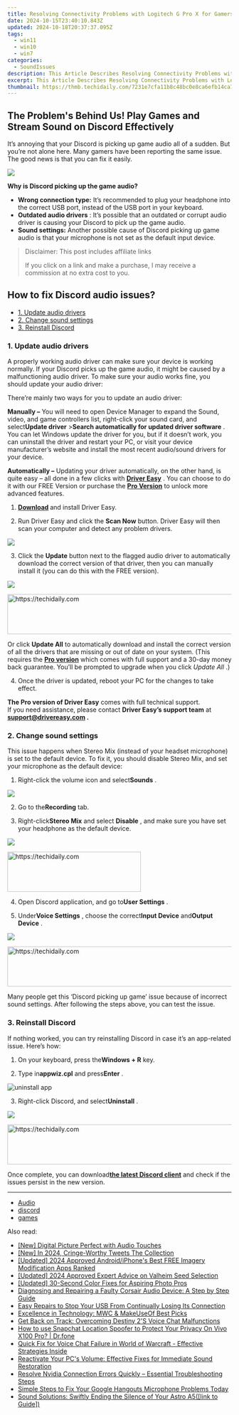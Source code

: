 ```yaml
---
title: Resolving Connectivity Problems with Logitech G Pro X for Gamers and Streamers
date: 2024-10-15T23:40:10.843Z
updated: 2024-10-18T20:37:37.095Z
tags:
  - win11
  - win10
  - win7
categories:
  - SoundIssues
description: This Article Describes Resolving Connectivity Problems with Logitech G Pro X for Gamers and Streamers
excerpt: This Article Describes Resolving Connectivity Problems with Logitech G Pro X for Gamers and Streamers
thumbnail: https://thmb.techidaily.com/7231e7cfa11b8c48bc0e8ca6efb14ca7e0a26276b7faf838f32af6539b7e71cf.jpg
---
```


## The Problem's Behind Us! Play Games and Stream Sound on Discord Effectively

It’s annoying that your Discord is picking up game audio all of a sudden. But you’re not alone here. Many gamers have been reporting the same issue. The good news is that you can fix it easily.

![](https://images.drivereasy.com/wp-content/uploads/2021/05/discord-game-edited.jpg)

**Why is Discord picking up the game audio?**

* **Wrong connection type:** It’s recommended to plug your headphone into the correct USB port, instead of the USB port in your keyboard.
* **Outdated audio drivers** : It’s possible that an outdated or corrupt audio driver is causing your Discord to pick up the game audio.
* **Sound settings:** Another possible cause of Discord picking up game audio is that your microphone is not set as the default input device.

>  Disclaimer: This post includes affiliate links
>
>  If you click on a link and make a purchase, I may receive a commission at no extra cost to you.
>

## How to fix Discord audio issues?

* [1. Update audio drivers](https://tools.techidaily.com/drivereasy/download/)
* [2. Change sound settings](https://tools.techidaily.com/drivereasy/download/)
* [3. Reinstall Discord](https://tools.techidaily.com/drivereasy/download/)

### 1\. Update audio drivers

 A properly working audio driver can make sure your device is working normally. If your Discord picks up the game audio, it might be caused by a malfunctioning audio driver. To make sure your audio works fine, you should update your audio driver:

There’re mainly two ways for you to update an audio driver:

**Manually –** You will need to open Device Manager to expand the Sound, video, and game controllers list, right-click your sound card, and select**Update driver** \>**Search automatically for updated driver software** . You can let Windows update the driver for you, but if it doesn’t work, you can uninstall the driver and restart your PC, or visit your device manufacturer’s website and install the most recent audio/sound drivers for your device.

**Automatically –** Updating your driver automatically, on the other hand, is quite easy – all done in a few clicks with **[Driver Easy](https://tools.techidaily.com/drivereasy/download/)**  . You can choose to do it with our FREE Version or purchase the **[Pro Version](https://tools.techidaily.com/drivereasy/download/)**  to unlock more advanced features.

 1) **[Download](https://tools.techidaily.com/drivereasy/download/) [](https://tools.techidaily.com/drivereasy/download/)**  and install Driver Easy.

 2) Run Driver Easy and click the **Scan Now** button. Driver Easy will then scan your computer and detect any problem drivers.

![](https://images.drivereasy.com/wp-content/uploads/2020/12/Scan-now-1.jpg)

 3) Click the **Update** button next to the flagged audio driver to automatically download the correct version of that driver, then you can manually install it (you can do this with the FREE version).

![](https://images.drivereasy.com/wp-content/uploads/2021/05/driver-1.jpeg)

<!-- affiliate ads begin -->
<a href="https://appsumo.8odi.net/c/5597632/2111982/7443" target="_top" id="2111982">
  <img src="//a.impactradius-go.com/display-ad/7443-2111982" border="0" alt="https://techidaily.com" width="728" height="90"/>
</a>
<img height="0" width="0" src="https://appsumo.8odi.net/i/5597632/2111982/7443" style="position:absolute;visibility:hidden;" border="0" />
<!-- affiliate ads end -->

 Or click **Update All** to automatically download and install the correct version of all the drivers that are missing or out of date on your system. (This requires the **[Pro version](https://tools.techidaily.com/drivereasy/download/)**  which comes with full support and a 30-day money back guarantee. You’ll be prompted to upgrade when you click _Update All_ .)

 4) Once the driver is updated, reboot your PC for the changes to take effect.

**The Pro version of Driver Easy** comes with full technical support.  
 If you need assistance, please contact **Driver Easy’s support team** at **[support@drivereasy.com](https://tools.techidaily.com/drivereasy/download/) .**

### 2\. Change sound settings

 This issue happens when Stereo Mix (instead of your headset microphone) is set to the default device. To fix it, you should disable Stereo Mix, and set your microphone as the default device:

 1) Right-click the volume icon and select**Sounds** .

![](https://images.drivereasy.com/wp-content/uploads/2021/01/sounds.jpg)

 2) Go to the**Recording** tab.

 3) Right-click**Stereo Mix** and select **Disable** , and make sure you have set your headphone as the default device.

![](https://images.drivereasy.com/wp-content/uploads/2021/05/disable.jpg)

<!-- affiliate ads begin -->
<a href="https://aligracehair.sjv.io/c/5597632/1975836/19272" target="_top" id="1975836">
  <img src="//a.impactradius-go.com/display-ad/19272-1975836" border="0" alt="https://techidaily.com" width="300" height="90"/>
</a>
<img height="0" width="0" src="https://aligracehair.sjv.io/i/5597632/1975836/19272" style="position:absolute;visibility:hidden;" border="0" />
<!-- affiliate ads end -->

 4) Open Discord application, and go to**User Settings** .

 5) Under**Voice Settings** , choose the correct**Input Device** and**Output Device** .

![](https://images.drivereasy.com/wp-content/uploads/2021/05/discord-settings-1200x320.png)

<!-- affiliate ads begin -->
<a href="https://dhgate.sjv.io/c/5597632/2106658/12108" target="_top" id="2106658">
  <img src="//a.impactradius-go.com/display-ad/12108-2106658" border="0" alt="https://techidaily.com" width="728" height="90"/>
</a>
<img height="0" width="0" src="https://dhgate.sjv.io/i/5597632/2106658/12108" style="position:absolute;visibility:hidden;" border="0" />
<!-- affiliate ads end -->

 Many people get this ‘Discord picking up game’ issue because of incorrect sound settings. After following the steps above, you can test the issue.

### 3\. Reinstall Discord

 If nothing worked, you can try reinstalling Discord in case it’s an app-related issue. Here’s how:

 1) On your keyboard, press the**Windows + R** key.

 2) Type in**appwiz.cpl** and press**Enter** .

![uninstall app](https://images.drivereasy.com/wp-content/uploads/2021/01/appwiz.cpl_.jpg)

 3) Right-click Discord, and select**Uninstall** .

![](https://images.drivereasy.com/wp-content/uploads/2019/12/uninstall-discord.jpg)

<!-- affiliate ads begin -->
<a href="https://aligracehair.sjv.io/c/5597632/1997722/19272" target="_top" id="1997722">
  <img src="//a.impactradius-go.com/display-ad/19272-1997722" border="0" alt="https://techidaily.com" width="728" height="90"/>
</a>
<img height="0" width="0" src="https://aligracehair.sjv.io/i/5597632/1997722/19272" style="position:absolute;visibility:hidden;" border="0" />
<!-- affiliate ads end -->

 Once complete, you can download[**the latest Discord client**](https://discord.com/brand-new) and check if the issues persist in the new version.

---

* [Audio](https://tools.techidaily.com/drivereasy/download/)
* [discord](https://tools.techidaily.com/drivereasy/download/)
* [games](https://tools.techidaily.com/drivereasy/download/)

<ins class="adsbygoogle"
     style="display:block"
     data-ad-format="autorelaxed"
     data-ad-client="ca-pub-7571918770474297"
     data-ad-slot="1223367746"></ins>

<ins class="adsbygoogle"
     style="display:block"
     data-ad-client="ca-pub-7571918770474297"
     data-ad-slot="8358498916"
     data-ad-format="auto"
     data-full-width-responsive="true"></ins>

<span class="atpl-alsoreadstyle">Also read:</span>
<div><ul>
<li><a href="https://article-posts.techidaily.com/new-digital-picture-perfect-with-audio-touches/"><u>[New] Digital Picture Perfect with Audio Touches</u></a></li>
<li><a href="https://twitter-videos.techidaily.com/new-in-2024-cringe-worthy-tweets-the-collection/"><u>[New] In 2024, Cringe-Worthy Tweets The Collection</u></a></li>
<li><a href="https://article-knowledge.techidaily.com/updated-2024-approved-androidiphones-best-free-imagery-modification-apps-ranked/"><u>[Updated] 2024 Approved Android/iPhone's Best FREE Imagery Modification Apps Ranked</u></a></li>
<li><a href="https://video-screen-grab.techidaily.com/updated-2024-approved-expert-advice-on-valheim-seed-selection/"><u>[Updated] 2024 Approved Expert Advice on Valheim Seed Selection</u></a></li>
<li><a href="https://extra-lessons.techidaily.com/updated-30-second-color-fixes-for-aspiring-photo-pros/"><u>[Updated] 30-Second Color Fixes for Aspiring Photo Pros</u></a></li>
<li><a href="https://sound-issues.techidaily.com/diagnosing-and-repairing-a-faulty-corsair-audio-device-a-step-by-step-guide/"><u>Diagnosing and Repairing a Faulty Corsair Audio Device: A Step by Step Guide</u></a></li>
<li><a href="https://common-error.techidaily.com/easy-repairs-to-stop-your-usb-from-continually-losing-its-connection/"><u>Easy Repairs to Stop Your USB From Continually Losing Its Connection</u></a></li>
<li><a href="https://games-able.techidaily.com/excellence-in-technology-mwc-and-makeuseof-best-picks/"><u>Excellence in Technology: MWC & MakeUseOf Best Picks</u></a></li>
<li><a href="https://sound-issues.techidaily.com/get-back-on-track-overcoming-destiny-2s-voice-chat-malfunctions/"><u>Get Back on Track: Overcoming Destiny 2'S Voice Chat Malfunctions</u></a></li>
<li><a href="https://change-location.techidaily.com/how-to-use-snapchat-location-spoofer-to-protect-your-privacy-on-vivo-x100-pro-drfone-by-drfone-virtual-android/"><u>How to use Snapchat Location Spoofer to Protect Your Privacy On Vivo X100 Pro? | Dr.fone</u></a></li>
<li><a href="https://sound-issues.techidaily.com/quick-fix-for-voice-chat-failure-in-world-of-warcraft-effective-strategies-inside/"><u>Quick Fix for Voice Chat Failure in World of Warcraft - Effective Strategies Inside</u></a></li>
<li><a href="https://sound-issues.techidaily.com/reactivate-your-pcs-volume-effective-fixes-for-immediate-sound-restoration/"><u>Reactivate Your PC's Volume: Effective Fixes for Immediate Sound Restoration</u></a></li>
<li><a href="https://sound-issues.techidaily.com/resolve-nvidia-connection-errors-quickly-essential-troubleshooting-steps/"><u>Resolve Nvidia Connection Errors Quickly – Essential Troubleshooting Steps</u></a></li>
<li><a href="https://sound-issues.techidaily.com/simple-steps-to-fix-your-google-hangouts-microphone-problems-today/"><u>Simple Steps to Fix Your Google Hangouts Microphone Problems Today</u></a></li>
<li><a href="https://sound-issues.techidaily.com/sound-solutions-swiftly-ending-the-silence-of-your-astro-a5link-to-guide/"><u>Sound Solutions: Swiftly Ending the Silence of Your Astro A5([link to Guide])</u></a></li>
</ul></div>

